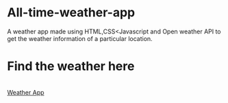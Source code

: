 # All-time-weather-app
A weather app made using HTML,CSS<Javascript and Open weather API to get the weather information of a particular location.
</br>
# Find the weather here
</br>
<a href="https://meghanareddy1808.github.io/All-time-weather-app/">Weather App</a>



